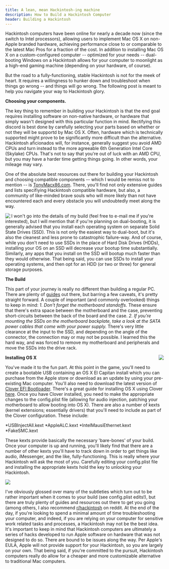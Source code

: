 ```yaml
---
title: A lean, mean Hackintosh-ing machine
description: How to Build a Hackintosh Computer
header: Building a Hackintosh
---
```


<p>Hackintosh computers have been online for nearly a decade now (since the switch to Intel processors), allowing users to implement Mac OS X on non-Apple branded hardware, achieving performance close to or comparable to the latest Mac Pros for a fraction of the cost. In addition to installing Mac OS X on a custom-configured computer -- optimized for your needs -- dual-booting Windows on a Hackintosh allows for your computer to moonlight as a high-end gaming machine (depending on your hardware, of course).</p>

<p>But the road to a fully-functioning, stable Hackintosh is not for the meek of heart. It requires a willingness to hunker down and troubleshoot when things go wrong -- and things will go wrong. The following post is meant to help you navigate your way to Hackintosh glory.</p>

<strong>Choosing your components.</strong>

The key thing to remember in building your Hackintosh is that the end goal requires installing software on non-native hardware, or hardware that simply wasn't designed with this particular function in mind. Rectifying this discord is best done by carefully selecting your parts based on whether or not they will be supportd by Mac OS X. Often, hardware which is technically supported might prove to be significantly more difficult than the alternative. Hackintosh aficionados will, for instance, generally suggest you avoid AMD CPUs and turn instead to the more agreeable 6th Generation Intel Core (Skylake) CPUs. That's not to say that you're out of luck with an AMD CPU, but you may have a harder time getting things going. In other words, your mileage may vary. 

One of the absolute best resources out there for building your Hackintosh and choosing compatible components -- which I would be remiss not to mention -- is <a href="http://www.tonymacx86.com/">TonyMacx86.com</a>. There, you'll find not only extensive guides and lists specifiying Hackintosh compatible hardware, but also, a community of like-minded brave souls who will more likely than not have encountered each and every obstacle you will undoubtedly meet along the way.

<img src="images/hack1.png" align="left">

I won't go into the details of my build (feel free to e-mail me if you're interested), but I will mention that if you're planning on dual-booting, it is generally advised that you install each operating system on separate Solid State Drives (SSD). This is not only the easiest way to dual-boot, but it's also the cleanest and less prone to catastrophic failure-way. And of course, while you don't need to use SSDs in the place of Hard Disk Drives (HDDs), installing your OS on an SSD will decrease your bootup time substantially. Similarly, any apps that you install on the SSD will bootup much faster than they would otherwise. That being said, you can use SSDs to install your operating systems, and then opt for an HDD (or two or three) for general storage purposes.

<strong>The Build</strong>

This part of your journey is really no different than building a regular PC. There are plenty of <a href="https://www.youtube.com/watch?v=VIF43-0mDk4&feature=youtu.be">guides</a> out there, but barring a few caveats, it's pretty straight forward. A couple of important (and commonly overlooked) things to keep in mind: <em>1. Don't forget the motherboard standoffs. </em> These ensure that there's extra space between the motherboard and the case, preventing short-circuits between the back of the board and the case. <em>2. If you're mounting the SSDs on the motherboard backplate, take a look at the SATA power cables that come with your power supply.</em> There's very little clearance at the input to the SSD, and depending on the angle of the connector, the connection may or may not be possible. I learned this the hard way, and was forced to remove my motherboard and peripherals and move the SSDs into the drive rack.

<img src="images/hack2.png" align="right">                           

<strong>Installing OS X</strong>

You've made it to the fun part. At this point in the game, you'll need to create a bootable USB containing an OS X El Capitan install which you can purchase from the Apple store or download as an update by using your pre-existing Mac computer. You'll also need to download the latest version of <a href="https://sourceforge.net/projects/cloverefiboot/">Clover EFI Bootloader</a>. There's a great guide for installing OS X using Clover  <a href="http://www.tonymacx86.com/threads/how-to-install-os-x-yosemite-using-clover.144426/">here</a>. Once you have Clover installed, you need to make the appropriate changes to the config.plist file (allowing for audio injection, patching your motherboard to allow booting into OS X). There are also a number of kexts (kernel extensions; essentially drivers) that you'll need to include as part of the Clover configuration. These include:


*USBInjectAll.kext
*AppleALC.kext
*IntelMausiEthernet.kext
*FakeSMC.kext


<p>These kexts provide basically the necessary 'bare-bones' of your build. Once your computer is up and running, you'll likely find that there are a number of other kexts you'll have to track down in order to get things like audio, iMessenger, and the like, fully-functioning. This is really where your Hackintosh will ask the most of you. Carefully editing your config.plist file and installing the appropriate kexts hold the key to unlocking your Hackintosh. </p>

<img src="images/hack3.png">

<p>I've obviously glossed over many of the subtleties which turn out to be rather important when it comes to your build (see config.plist edits!), but there are truly plenty of guides and resources out there to get you going (among others, I also recommend <a href="http://reddit.com/r/hackintosh">r/hackintosh</a> on reddit. At the end of the day, if you're looking to spend a minimal amount of time troubleshooting your computer, and indeed, if you are relying on your computer for sensitive work related tasks and processes, a Hackintosh may not be the best idea. It's important to keep in mind that Hackintosh computers are ultimately a series of hacks developed to run Apple software on hardware that was not designed to do so. There are bound to be issues along the way.  Per Apple's EULA, Apple will not provide support for your Hackintosh, so you are largely on your own. That being said, if you're committed to the pursuit, Hackintosh computers really do allow for a cheaper and more customizable alternative to traditional Mac computers. </p>